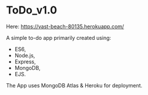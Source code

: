 # ToDo_v1.0

Here: https://vast-beach-80135.herokuapp.com/

A simple to-do app primarily created using:
- ES6,
- Node.js, 
- Express,
- MongoDB,
- EJS.

The App uses MongoDB Atlas & Heroku for deployment.
